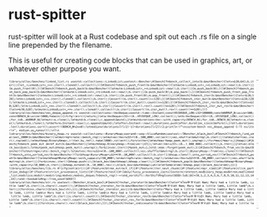 # rust-spitter

rust-spitter will look at a Rust codebase and spit out each .rs file on a single line prepended by the filename.

This is useful for creating code blocks that can be used in graphics, art, or whatever other purpose you want.

![example output](example.webp)
